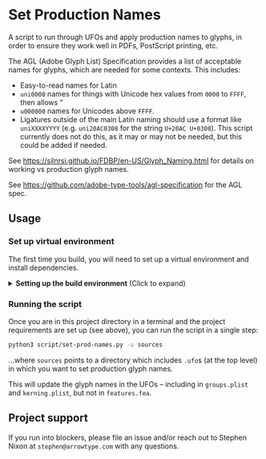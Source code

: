 # Set Production Names

A script to run through UFOs and apply production names to glyphs, in order to ensure they work well in PDFs, PostScript printing, etc.

The AGL (Adobe Glyph List) Specification provides a list of acceptable names for glyphs, which are needed for some contexts. This includes: 
- Easy-to-read names for Latin
- `uni0000` names for things with Unicode hex values from `0000` to `FFFF`, then allows "
- `u000000` names for Unicodes above `FFFF`.
- Ligatures outside of the main Latin naming should use a format like `uniXXXXYYYY` (e.g. `uni20AC0308` for the string `U+20AC U+0308`). This script currently does not do this, as it may or may not be needed, but this could be added if needed.

See https://silnrsi.github.io/FDBP/en-US/Glyph_Naming.html for details on working vs production glyph names.

See https://github.com/adobe-type-tools/agl-specification for the AGL spec.


## Usage

### Set up virtual environment

The first time you build, you will need to set up a virtual environment and install dependencies.

<details>
<summary><b><!-------->Setting up the build environment<!--------></b> (Click to expand)</summary>

(Prerequisite: download and install Python from python.org if you haven’t already done so.)

First, navigate to the base of the project in a terminal. Then, use the following steps to set up the project.

To build, create a virtual environment:

```bash
python3 -m venv venv
```

Then activate it:

```bash
source venv/bin/activate
```

Then install requirements:

```bash
pip install -r requirements.freeze.txt
```

</details>

### Running the script

Once you are in this project directory in a terminal and the project requirements are set up (see above), you can run the script in a single step:

```bash
python3 script/set-prod-names.py -u sources
```

...where `sources` points to a directory which includes `.ufo`s (at the top level) in which you want to set production glyph names.

This will update the glyph names in the UFOs – including in `groups.plist` and `kerning.plist`, but not in `features.fea`.

## Project support

If you run into blockers, please file an issue and/or reach out to Stephen Nixon at `stephen@arrowtype.com` with any questions.
